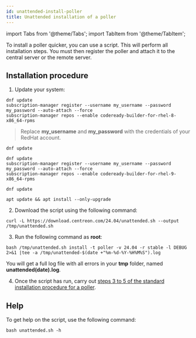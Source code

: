 ```yaml
---
id: unattended-install-poller
title: Unattended installation of a poller
---
```

import Tabs from '@theme/Tabs';
import TabItem from '@theme/TabItem';

To install a poller quicker, you can use a script. This will perform all installation steps. You must then register the poller and attach it to the central server or the remote server.

## Installation procedure

1. Update your system:

<Tabs groupId="sync">
<TabItem value="RHEL 8" label="RHEL 8">

```shell
dnf update
subscription-manager register --username my_username --password my_password --auto-attach --force
subscription-manager repos --enable codeready-builder-for-rhel-8-x86_64-rpms
```

> Replace **my_username** and **my_password** with the credentials of your RedHat account.

</TabItem>

<TabItem value="Alma / Oracle Linux 8" label="Alma / Oracle Linux 8">

```shell
dnf update
```

</TabItem>
<TabItem value="RHEL 9" label="RHEL 9">

```shell
dnf update
subscription-manager register --username my_username --password my_password --auto-attach --force
subscription-manager repos --enable codeready-builder-for-rhel-9-x86_64-rpms
```

</TabItem>
<TabItem value="Alma / Oracle Linux 9" label="Alma / Oracle Linux 9">

```shell
dnf update
```

</TabItem>
<TabItem value="Debian 11 & 12" label="Debian 11 & 12">

```shell
apt update && apt install --only-upgrade
```

</TabItem>
</Tabs>

2. Download the script using the following command:

```shell
curl -L https://download.centreon.com/24.04/unattended.sh --output /tmp/unattended.sh
```

3. Run the following command as **root**:

```shell
bash /tmp/unattended.sh install -t poller -v 24.04 -r stable -l DEBUG  2>&1 |tee -a /tmp/unattended-$(date +"%m-%d-%Y-%H%M%S").log
```

  You will get a full log file with all errors in your **tmp** folder, named **unattended(date).log**.

4. Once the script has run, carry out [steps 3 to 5 of the standard installation procedure for a poller](./using-packages.md#step-3-register-the-server).

## Help

To get help on the script, use the following command:

```shell
bash unattended.sh -h
```

